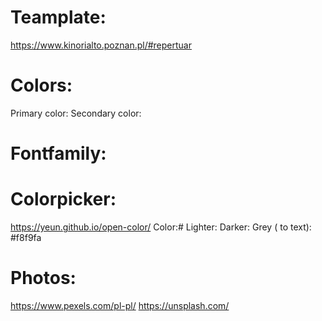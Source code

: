 # Teamplate:

https://www.kinorialto.poznan.pl/#repertuar

# Colors:

Primary color:
Secondary color:

# Fontfamily:

# Colorpicker:

https://yeun.github.io/open-color/
Color:#
Lighter:
Darker:
Grey ( to text): #f8f9fa

# Photos:

https://www.pexels.com/pl-pl/
https://unsplash.com/
